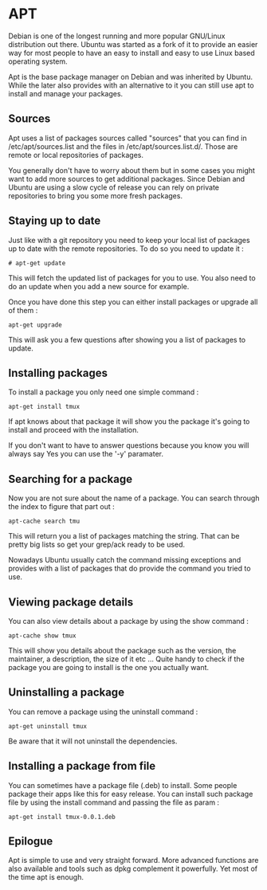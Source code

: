 # APT

Debian is one of the longest running and more popular GNU/Linux distribution out there. Ubuntu was started as a fork of it to provide an easier way for most people to have an easy to install and easy to use Linux based operating system.

Apt is the base package manager on Debian and was inherited by Ubuntu. While the later also provides with an alternative to it you can still use apt to install and manage your packages.

## Sources

Apt uses a list of packages sources called "sources" that you can find in /etc/apt/sources.list and the files in /etc/apt/sources.list.d/. Those are remote or local repositories of packages.

You generally don't have to worry about them but in some cases you might want to add more sources to get additional packages.
Since Debian and Ubuntu are using a slow cycle of release you can rely on private repositories to bring you some more fresh packages.

## Staying up to date

Just like with a git repository you need to keep your local list of packages up to date with the remote repositories. To do so you need to update it :

```# apt-get update```

This will fetch the updated list of packages for you to use. You also need to do an update when you add a new source for example.

Once you have done this step you can either install packages or upgrade all of them :

```apt-get upgrade```

This will ask you a few questions after showing you a list of packages to update.

## Installing packages

To install a package you only need one simple command :

```apt-get install tmux```

If apt knows about that package it will show you the package it's going to install and proceed with the installation.

If you don't want to have to answer questions because you know you will always say Yes you can use the '-y' paramater.

## Searching for a package

Now you are not sure about the name of a package. You can search through the index to figure that part out :

```apt-cache search tmu```

This will return you a list of packages matching the string. That can be pretty big lists so get your grep/ack ready to be used.

Nowadays Ubuntu usually catch the command missing exceptions and provides with a list of packages that do provide the command you tried to use.

## Viewing package details

You can also view details about a package by using the show command :

```apt-cache show tmux```

This will show you details about the package such as the version, the maintainer, a description, the size of it etc ... Quite handy to check if the package you are going to install is the one you actually want.

## Uninstalling a package

You can remove a package using the uninstall command :

```apt-get uninstall tmux```

Be aware that it will not uninstall the dependencies.

## Installing a package from file

You can sometimes have a package file (.deb) to install. Some people package their apps like this for easy release. You can install such package file by using the install command and passing the file as param :

```apt-get install tmux-0.0.1.deb```

## Epilogue

Apt is simple to use and very straight forward. More advanced functions are also available and tools such as dpkg complement it powerfully. Yet most of the time apt is enough.

